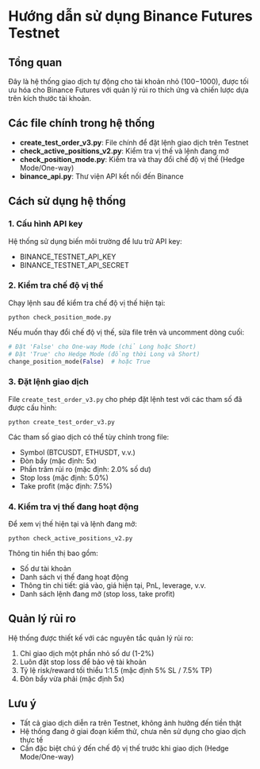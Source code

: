 # Hướng dẫn sử dụng Binance Futures Testnet

## Tổng quan
Đây là hệ thống giao dịch tự động cho tài khoản nhỏ ($100-$1000), được tối ưu hóa cho Binance Futures với quản lý rủi ro thích ứng và chiến lược dựa trên kích thước tài khoản.

## Các file chính trong hệ thống

- **create_test_order_v3.py**: File chính để đặt lệnh giao dịch trên Testnet
- **check_active_positions_v2.py**: Kiểm tra vị thế và lệnh đang mở
- **check_position_mode.py**: Kiểm tra và thay đổi chế độ vị thế (Hedge Mode/One-way)
- **binance_api.py**: Thư viện API kết nối đến Binance

## Cách sử dụng hệ thống

### 1. Cấu hình API key

Hệ thống sử dụng biến môi trường để lưu trữ API key:
- BINANCE_TESTNET_API_KEY
- BINANCE_TESTNET_API_SECRET

### 2. Kiểm tra chế độ vị thế

Chạy lệnh sau để kiểm tra chế độ vị thế hiện tại:
```
python check_position_mode.py
```

Nếu muốn thay đổi chế độ vị thế, sửa file trên và uncomment dòng cuối:
```python
# Đặt 'False' cho One-way Mode (chỉ Long hoặc Short)
# Đặt 'True' cho Hedge Mode (đồng thời Long và Short)
change_position_mode(False)  # hoặc True
```

### 3. Đặt lệnh giao dịch

File `create_test_order_v3.py` cho phép đặt lệnh test với các tham số đã được cấu hình:

```
python create_test_order_v3.py
```

Các tham số giao dịch có thể tùy chỉnh trong file:
- Symbol (BTCUSDT, ETHUSDT, v.v.)
- Đòn bẩy (mặc định: 5x)
- Phần trăm rủi ro (mặc định: 2.0% số dư)
- Stop loss (mặc định: 5.0%)
- Take profit (mặc định: 7.5%)

### 4. Kiểm tra vị thế đang hoạt động

Để xem vị thế hiện tại và lệnh đang mở:
```
python check_active_positions_v2.py
```

Thông tin hiển thị bao gồm:
- Số dư tài khoản
- Danh sách vị thế đang hoạt động 
- Thông tin chi tiết: giá vào, giá hiện tại, PnL, leverage, v.v.
- Danh sách lệnh đang mở (stop loss, take profit)

## Quản lý rủi ro

Hệ thống được thiết kế với các nguyên tắc quản lý rủi ro:
1. Chỉ giao dịch một phần nhỏ số dư (1-2%)
2. Luôn đặt stop loss để bảo vệ tài khoản
3. Tỷ lệ risk/reward tối thiểu 1:1.5 (mặc định 5% SL / 7.5% TP)
4. Đòn bẩy vừa phải (mặc định 5x)

## Lưu ý
- Tất cả giao dịch diễn ra trên Testnet, không ảnh hưởng đến tiền thật
- Hệ thống đang ở giai đoạn kiểm thử, chưa nên sử dụng cho giao dịch thực tế
- Cần đặc biệt chú ý đến chế độ vị thế trước khi giao dịch (Hedge Mode/One-way)